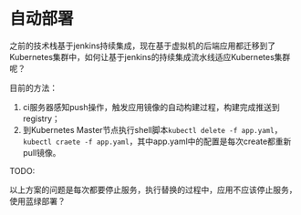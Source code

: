 # 自动部署

之前的技术栈基于jenkins持续集成，现在基于虚拟机的后端应用都迁移到了Kubernetes集群中，如何让基于jenkins的持续集成流水线适应Kubernetes集群呢？

目前的方法：

1. ci服务器感知push操作，触发应用镜像的自动构建过程，构建完成推送到registry；
2. 到Kubernetes Master节点执行shell脚本`kubectl delete -f app.yaml`，`kubectl craete -f app.yaml`，其中app.yaml中的配置是每次create都重新pull镜像。

TODO:

以上方案的问题是每次都要停止服务，执行替换的过程中，应用不应该停止服务，使用蓝绿部署？